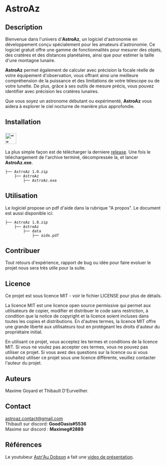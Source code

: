 # AstroAz
## Description
Bienvenue dans l'univers d'**AstroAz**, un logiciel d'astronomie en développement conçu spécialement pour les amateurs d'astronomie. Ce logiciel gratuit offre une gamme de fonctionnalités pour mesurer des objets, des cratères et des distances planétaires, ainsi que pour estimer la taille d'une montagne lunaire.

**AstroAz** permet également de calculer avec précision la focale réelle de votre équipement d'observation, vous offrant ainsi une meilleure compréhension de la puissance et des limitations de votre télescope ou de votre lunette. De plus, grâce à ses outils de mesure précis, vous pouvez identifier avec précision les cratères lunaires.

Que vous soyez un astronome débutant ou expérimenté, **AstroAz** vous aidera à explorer le ciel nocturne de manière plus approfondie.

## Installation
### <img src="https://upload.wikimedia.org/wikipedia/commons/5/5f/Windows_logo_-_2012.svg" alt= “” width=35>

La plus simple façon est de télécharger la derniere [release](https://github.com/Goodoasis/AstroAz/releases/latest).
Une fois le téléchargement de l'archive terminé, décompressée la, et lancer **AstroAz.exe**.
```
├── AstroAz 1.0.zip
    ├── AstroAz
        ├── AstroAz.exe
```

<!-- ### <img src="https://upload.wikimedia.org/wikipedia/commons/2/22/MacOS_logo_%282017%29.svg" alt= “” width=35>  <img src="https://upload.wikimedia.org/wikipedia/commons/a/ab/Linux_Logo_in_Linux_Libertine_Font.svg" alt= “” width=35>

Téléchargez la version tar.gz, décompressez l'archive et lancez main.py -->

## Utilisation
 <!-- Donnez des exemples sur la façon d'utiliser votre projet. Incluez des captures d'écran si possible pour aider les utilisateurs à mieux comprendre le fonctionnement de votre projet. -->

Le logiciel propose un pdf d'aide dans la rubrique "A propos". Le document est aussi disponible ici:
```
├── AstroAz 1.0.zip
    ├── AstroAz
        ├── data
            ├── aide.pdf
```
## Contribuer 
Tout retours d'expérience, rapport de bug ou idée pour faire evoluer le projet nous sera très utile pour la suite.

<!-- ## Fonctionnalités à venir
- Zoom sur les photos importées pour améliorer la précision du pointage.
- Clique simple sur la photo de la lune pour renseigner longitude latitude. -->

## Licence
Ce projet est sous licence MIT - voir le fichier LICENSE pour plus de détails.

La licence MIT est une licence open source permissive qui permet aux utilisateurs de copier, modifier et distribuer le code sans restriction, à condition que la notice de copyright et la licence soient incluses dans toutes les copies et distributions. En d'autres termes, la licence MIT offre une grande liberté aux utilisateurs tout en protégeant les droits d'auteur du propriétaire initial.

En utilisant ce projet, vous acceptez les termes et conditions de la licence MIT. Si vous ne voulez pas accepter ces termes, vous ne pouvez pas utiliser ce projet. Si vous avez des questions sur la licence ou si vous souhaitez utiliser ce projet sous une licence différente, veuillez contacter l'auteur du projet.

## Auteurs
Maxime Goyard et Thibault D'Eurveilher.

## Contact
astroaz.contact@gmail.com
\
Thibault sur discord:   **GoodOasis#5536**
\
Maxime sur discord :      **Maximeg#2889**

<!-- ## Historique des versions
Ajoutez une section qui répertorie les modifications apportées à chaque version de votre projet. Cela aidera les utilisateurs à comprendre les mises à jour et les améliorations apportées à votre projet. -->

## Références
Le youtubeur [Astr'Au Dobson](https://www.youtube.com/@AstrAuDobson) a fait une [video de présentation](https://www.youtube.com/watch?v=i0IdQIHIaxw).
